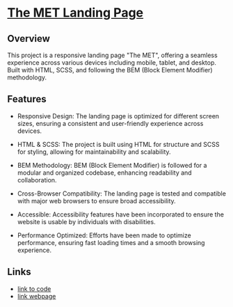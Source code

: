 # [The MET Landing Page](https://srtrace.github.io/layout_landing-page/)

## Overview

This project is a responsive landing page "The MET", offering a seamless experience across various devices including mobile, tablet, and desktop. Built with HTML, SCSS, and following the BEM (Block Element Modifier) methodology.

## Features

- Responsive Design: The landing page is optimized for different screen sizes, ensuring a consistent and user-friendly experience across devices.

- HTML & SCSS: The project is built using HTML for structure and SCSS for styling, allowing for maintainability and scalability.

- BEM Methodology: BEM (Block Element Modifier) is followed for a modular and organized codebase, enhancing readability and collaboration.

- Cross-Browser Compatibility: The landing page is tested and compatible with major web browsers to ensure broad accessibility.

- Accessible: Accessibility features have been incorporated to ensure the website is usable by individuals with disabilities.

- Performance Optimized: Efforts have been made to optimize performance, ensuring fast loading times and a smooth browsing experience.

## Links

- [link to code](https://github.com/SrTrace/met-landing)
- [link webpage](https://srtrace.github.io/layout_landing-page/)
